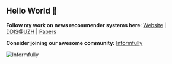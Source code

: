 ## Hello World 👋

**Follow my work on news recommender systems here**: [Website](https://informfully.ch/) | [DDIS@UZH](https://www.ifi.uzh.ch/en/ddis/people/heitz.html) | [Papers](https://scholar.google.com/citations?user=fgcsrbQAAAAJ)

**Consider joining our awesome community:** [Informfully](https://github.com/orgs/Informfully/repositories)

![Informfully](https://informfully.readthedocs.io/en/latest/_images/logo_banner.png)

<!--
**lucienheitz/lucienheitz** is a ✨ _special_ ✨ repository because its `README.md` (this file) appears on your GitHub profile.

Here are some ideas to get you started:

- 🔭 I’m currently working on ...
- 🌱 I’m currently learning ...
- 👯 I’m looking to collaborate on ...
- 🤔 I’m looking for help with ...
- 💬 Ask me about ...
- 📫 How to reach me: ...
- 😄 Pronouns: ...
- ⚡ Fun fact: ...
-->
